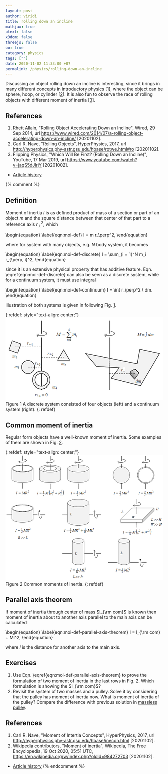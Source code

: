 ```yaml
---
layout: post
author: viridi
title: rolling down an incline
mathjax: true
ptext: false
x3dom: false
threejs: false
oo: true
category: physics
tags: [""]
date: 2020-11-02 11:33:00 +07
permalink: /physics/rolling-down-an-incline
---
```

Discussing an object rolling down an incline is interesting, since it brings in many different concepts in introductory physics [[1](#ref1)], where the object can be sphere, hoop, or cylinder [[2](#ref2)]. It is also fun to observe the race of rolling objects with different moment of inertia [[3](#ref3)].


## References
1. <a name="ref1"></a>Rhett Allain, "Rolling Object Accelerating Down an Incline", Wired, 29 Sep 2014, url <https://www.wired.com/2014/07/a-rolling-object-accelerating-down-an-incline/> [20201102].
2. <a name="ref2"></a>Carl R. Nave, "Rolling Objects", HyperPhysics, 2017, url <http://hyperphysics.phy-astr.gsu.edu/hbase/rotwe.html#ro> [20201102].
3. Flipping Physics, "Which Will Be First? (Rolling Down an Incline)", YouTube, 17 Mar 2019, url <https://www.youtube.com/watch?v=jaqS5dJlrjY> [20201002].

+ [Article history](https://github.com/butiran/butiran.github.io/commits/master/_posts/phys/2020-11-02-rolling-down-an-incline.md)


{% comment %}
## Definition
Moment of inertia $I$ is as defined product of mass of a section or part of an object $m$ and the square distance between that center of that part to a reference axis $r_\perp^2$, which 

\begin{equation}
\label{eqn:moi-def}
I = m r_\perp^2,
\end{equation}

where for system with many objects, e.g. $N$ body system, it becomes

\begin{equation}
\label{eqn:moi-def-discrete}
I = \sum_{i = 1}^N m_i r_{\perp, i}^2,
\end{equation}

since it is an extensive physical property that has additive feature. Eqn. \eqref{eqn:moi-def-discrete} can also be seen as a discrete system, while for a continuum system, it must use integral

\begin{equation}
\label{eqn:moi-def-continuum}
I = \int r_\perp^2 \ dm.
\end{equation}

Illustration of both systems is given in following Fig. <a href="#fig:moi-discrete-continuum">1</a>.

{:refdef: style="text-align: center;"}
![moment of inertia of dicrete and continuum systems](/assets/img/phys/moi-disc-cont.png)
<br />
Figure <a name="fig:moi-discrete-continuum">1</a> A discrete system consisted of four objects (left) and a continuum system (right).
{: refdef}


## Common moment of inertia
Regular form objects have a well-known moment of inertia. Some examples of them are shown in Fig. <a href="#fig:moi-common-form">2</a>.

{:refdef: style="text-align: center;"}
![example of common moment of inertia](/assets/img/phys/moi-common-forms.png)
<br />
Figure <a name="fig:moi-common-form">2</a> Common moments of inertia.
{: refdef}


## Parallel axis theorem
If moment of inertia through center of mass $I_{\rm com}$ is known then moment of inertia about to another axis parallel to the main axis can be calculated

\begin{equation}
\label{eqn:moi-def-parallel-axis-theorem}
I = I_{\rm com} + Ml^2,
\end{equation}

where $l$ is the distance for another axis to the main axis.


## Exercises
1. Use Eqn. \eqref{eqn:moi-def-parallel-axis-theorem} to prove the formulation of two moment of inertia in the last rows in Fig. <a href="#fig:moi-common-form">2</a>. Which formulation is showing the $I_{\rm com}$?
2. Revisit the system of two masses and a pulley. Solve it by considering that the pulley has moment of inertia now. What is moment of inertia of the pulley? Compare the difference with previous solution in [massless pulley](massless-pulley).


## References
1. <a name="ref1"></a>Carl R. Nave, "Moment of Intertia Concepts", HyperPhysics, 2017, url <http://hyperphysics.phy-astr.gsu.edu/hbase/inecon.html> [20201102].
2. <a name="ref2"></a>Wikipedia contributors, "Moment of inertia", Wikipedia, The Free Encyclopedia, 19 Oct 2020, 05:51 UTC, <https://en.wikipedia.org/w/index.php?oldid=984272703> [20201102].

+ [Article history](https://github.com/butiran/butiran.github.io/commits/master/_posts/phys/2020-11-02-moment-of-inertia.md)
{% endcomment %}